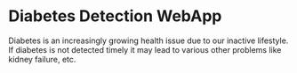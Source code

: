 # Diabetes Detection WebApp

Diabetes is an increasingly growing health issue due to our inactive lifestyle. If diabetes is not detected timely it may lead to various other problems like kidney failure, etc.
